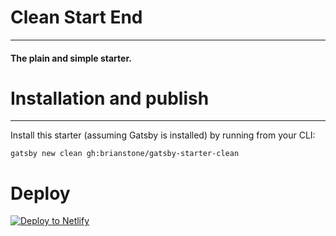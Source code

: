 # Clean Start End
---
#### The plain and simple starter.

# Installation and publish
---
Install this starter (assuming Gatsby is installed) by running from your CLI: 
```
gatsby new clean gh:brianstone/gatsby-starter-clean
```

# Deploy

[![Deploy to Netlify](https://www.netlify.com/img/deploy/button.svg)](https://app.netlify.com/start/deploy?repository=https://github.com/brianstone/gatsby-starter-clean)
